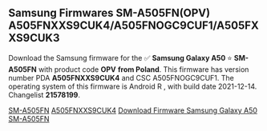 <h2>Samsung Firmwares SM-A505FN(OPV) A505FNXXS9CUK4/A505FNOGC9CUF1/A505FXXS9CUK3</h2>
Download the Samsung firmware for the ✅ <strong>Samsung Galaxy A50 </strong> ⭐ <strong>SM-A505FN</strong> with product code <strong>OPV</strong> <strong> from Poland</strong>. This firmware has version number PDA <strong>A505FNXXS9CUK4</strong> and CSC A505FNOGC9CUF1. The operating system of this firmware is Android R , with build date 2021-12-14. Changelist <strong>21578199</strong>.


[SM-A505FN](https://samfirm.shop/samsung/model/SM-A505FN)
[A505FNXXS9CUK4](https://samfirm.shop/samsung/pda/A505FNXXS9CUK4)
[Download Firmware Samsung Galaxy A50 SM-A505FN](https://samfirm.shop/samsung/firmware/482600)
